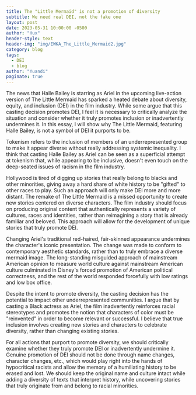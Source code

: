```yaml
---
title: The "Little Mermaid" is not a promotion of diversity
subtitle: We need real DEI, not the fake one
layout: post
date: 2023-05-31 10:00:00 -0500
author: "Hux"
header-style: text
header-img: "img/EWKA_The_Little_Mermaid2.jpg"
category: blog
tags:
  - DEI
  - blog
author: "Yuandi"
paginate: true
---
```



The news that Halle Bailey is starring as Ariel in the upcoming live-action version of The Little Mermaid has sparked a heated debate about diversity, equity, and inclusion (DEI) in the film industry. While some argue that this casting decision promotes DEI, I feel it is necessary to critically analyze the situation and consider whether it truly promotes inclusion or inadvertently undermines it. In this essay, I will show why The Little Mermaid, featuring Halle Bailey, is not a symbol of DEI it purports to be.

Tokenism refers to the inclusion of members of an underrepresented group to make it appear diverse without really addressing systemic inequality. I think that casting Halle Bailey as Ariel can be seen as a superficial attempt at tokenism that, while appearing to be inclusive, doesn't even touch on the deep-seated issues of racism in the film industry.

Hollywood is tired of digging up stories that really belong to blacks and other minorities, giving away a hard share of white history to be "gifted" to other races to play. Such an approach will only make DEI more and more distant. The remake of The Little Mermaid is a missed opportunity to create new stories centered on diverse characters. The film industry should focus on producing original content that authentically represents a variety of cultures, races and identities, rather than reimagining a story that is already familiar and beloved. This approach will allow for the development of unique stories that truly promote DEI.

Changing Ariel's traditional red-haired, fair-skinned appearance undermines the character's iconic presentation. The change was made to conform to contemporary aesthetic standards, rather than to truly embrace a diverse mermaid image. The long-standing misguided approach of mainstream American opinion to measure world culture against mainstream American culture culminated in Disney's forced promotion of American political correctness, and the rest of the world responded forcefully with low ratings and low box office.

Despite the intent to promote diversity, the casting decision has the potential to impact other underrepresented communities. I argue that by casting a Black actress as Ariel, the film inadvertently reinforces racial stereotypes and promotes the notion that characters of color must be "reinvented" in order to become relevant or successful. I believe that true inclusion involves creating new stories and characters to celebrate diversity, rather than changing existing stories.

For all actions that purport to promote diversity, we should critically examine whether they truly promote DEI or inadvertently undermine it. Genuine promotion of DEI should not be done through name changes, character changes, etc., which would play right into the hands of hypocritical racists and allow the memory of a humiliating history to be erased and lost. We should keep the original name and culture intact while adding a diversity of texts that interpret history, while uncovering stories that truly originate from and belong to racial minorities.
